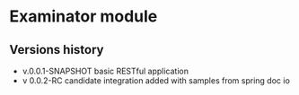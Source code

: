 # Examinator module
## Versions history
* v.0.0.1-SNAPSHOT basic RESTful application
* v 0.0.2-RC candidate integration added with samples from spring doc io